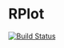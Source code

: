 # RPlot

[![Build Status](https://travis-ci.org/randy3k/RPlot.jl.svg?branch=master)](https://travis-ci.org/randy3k/RPlot.jl)

